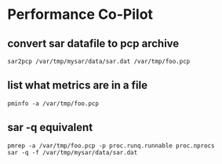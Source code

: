 # Performance Co-Pilot

## convert sar datafile to pcp archive
    sar2pcp /var/tmp/mysar/data/sar.dat /var/tmp/foo.pcp

## list what metrics are in a file
    pminfo -a /var/tmp/foo.pcp

## sar -q equivalent
    pmrep -a /var/tmp/foo.pcp -p proc.runq.runnable proc.nprocs
    sar -q -f /var/tmp/mysar/data/sar.dat
